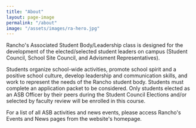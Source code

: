 ```yaml
---
title: "About"
layout: page-image
permalink: "/about"
image: "/assets/images/ra-hero.jpg"
---
```


Rancho's Associated Student Body/Leadership class is designed for the development of the elected/selected student leaders on campus (Student Council, School Site Council, and Advisment Representatives).  

Students organize school-wide activities, promote school spirit and a positive school culture, develop leadership and communication skills, and work to represent the needs of the Rancho student body.  Students must complete an application packet to be considered.  Only students elected as an ASB Officer by their peers during the Student Council Elections and/or selected by faculty review will be enrolled in this course.  

For a list of all ASB activities and news events, please access Rancho's Events and News pages from the website's homepage.
